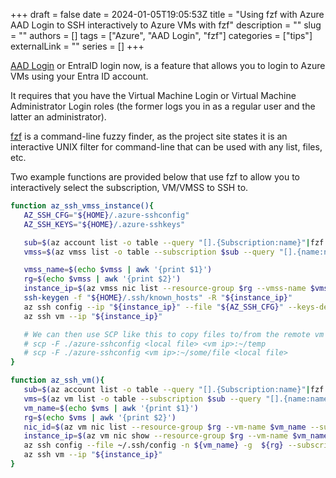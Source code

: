 +++ 
draft = false
date = 2024-01-05T19:05:53Z
title = "Using fzf with Azure AAD Login to SSH interactively to Azure VMs with fzf"
description = ""
slug = ""
authors = []
tags = ["Azure", "AAD Login", "fzf"]
categories = ["tips"]
externalLink = ""
series = []
+++

[AAD Login](https://learn.microsoft.com/en-us/entra/identity/devices/howto-vm-sign-in-azure-ad-linux) or EntraID login now, is a feature that allows you to login to Azure VMs
using your Entra ID account.

It requires that you have the Virtual Machine Login or Virtual Machine Administrator Login roles (the former logs you in as a regular user and the latter an administrator).

[fzf](https://github.com/junegunn/fzf) is a command-line fuzzy finder, as the project site states it is an interactive UNIX filter for command-line that can be used with any list, files, etc.

Two example functions are provided below that use fzf to allow you to interactively select the subscription, VM/VMSS to SSH to.

```bash
function az_ssh_vmss_instance(){
   AZ_SSH_CFG="${HOME}/.azure-sshconfig"
   AZ_SSH_KEYS="${HOME}/.azure-sshkeys"

   sub=$(az account list -o table --query "[].{Subscription:name}"|fzf --tac)
   vmss=$(az vmss list -o table --subscription $sub --query "[].{name:name,resourceGroup:resourceGroup,location:location,env:tags.Environment,domain:tags.AuthProxyDomain,usedBy:tags.UsedBy}" | fzf --tac)

   vmss_name=$(echo $vmss | awk '{print $1}')
   rg=$(echo $vmss | awk '{print $2}')
   instance_ip=$(az vmss nic list --resource-group $rg --vmss-name $vmss_name --subscription $sub -o json | jq -r '.[].ipConfigurations[].privateIPAddress' | fzf --tac)
   ssh-keygen -f "${HOME}/.ssh/known_hosts" -R "${instance_ip}"
   az ssh config --ip "${instance_ip}" --file "${AZ_SSH_CFG}" --keys-destination-folder "${AZ_SSH_KEYS}"
   az ssh vm --ip "${instance_ip}"

   # We can then use SCP like this to copy files to/from the remote vm
   # scp -F ./azure-sshconfig <local file> <vm ip>:~/temp
   # scp -F ./azure-sshconfig <vm ip>:~/some/file <local file>
}

function az_ssh_vm(){
   sub=$(az account list -o table --query "[].{Subscription:name}"|fzf --tac)
   vms=$(az vm list -o table --subscription $sub --query "[].{name:name,resourceGroup:resourceGroup,location:location,env:tags.Environment,component:tags.Component,client:tags.Client}" | fzf --tac)
   vm_name=$(echo $vms | awk '{print $1}')
   rg=$(echo $vms | awk '{print $2}')
   nic_id=$(az vm nic list --resource-group $rg --vm-name $vm_name --subscription $sub -o json | jq -r '.[].id')
   instance_ip=$(az vm nic show --resource-group $rg --vm-name $vm_name --subscription $sub --nic $nic_id -o json | jq -r '.ipConfigurations[].privateIPAddress' | fzf --tac)
   az ssh config --file ~/.ssh/config -n ${vm_name} -g  ${rg} --subscription ${sub} --prefer-private-ip
   az ssh vm --ip "${instance_ip}"
}
```

